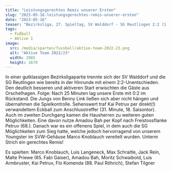 ```yaml
---
title: "Leistungsgerechtes Remis unserer Ersten"
slug: "2023-05-16-leistungsgerechtes-remis-unserer-ersten"
date: "2023-05-16"
teaser: "Bezirksliga, 27. Spieltag, SV Walddorf - SG Reutlingen 2:2 (1:2)"
tags:
  - Fußball
  - Aktive I
image:
  src: /media/sparten/fussball/aktive-team-2022-23.png
  alt: "Aktive Team 2022/23"
  width: 2985
  height: 1679 
---
```

In einer gutklassigen Bezirksligapartie trennte sich der SV Walddorf und die SG Reutlingen wie bereits in der Hinrunde mit einem 2:2-Unentschieden. Den deutlich besseren und aktiveren Start erwischten die Gäste aus Orschelhagen. Folge: Nach 25 Minuten lag unsere Erste mit 0:2 im Rückstand. Die Jungs von Benny Link ließen sich aber nicht hängen und übernahmen die Spielkontrolle. Sehenswert traf Kai Petruv per direkt(!) verwandeltem Eckball zum Anschlusstreffer (31. Minute, 18. Saisontor). Auch im zweiten Durchgang kamen die Hausherren zu weiteren guten Möglichkeiten. Eine davon nutze Amadou Bah per Kopf nach Freistossflanke Petruv (68.). Danach war es ein offenens Spiel, in dem auch die SG Möglichkeiten zum Sieg hatte, welche jedoch hervorragend von unserem Youngster im SVW-Gehäuse Marco Knoblauch vereitelt wurden. Unterm Strich ein gerechtes Remis!

Es spielten: Marco Knoblauch, Luis Langeneck, Max Schraitle, Jack Rein, Malte Priewe (65. Fabi Gaiser), Amadou Bah, Moritz Schwaibold, Luis Armbruster, Kai Petruv, Flo Komenda (88. Paul Röhrich), Stefan Tilgner
